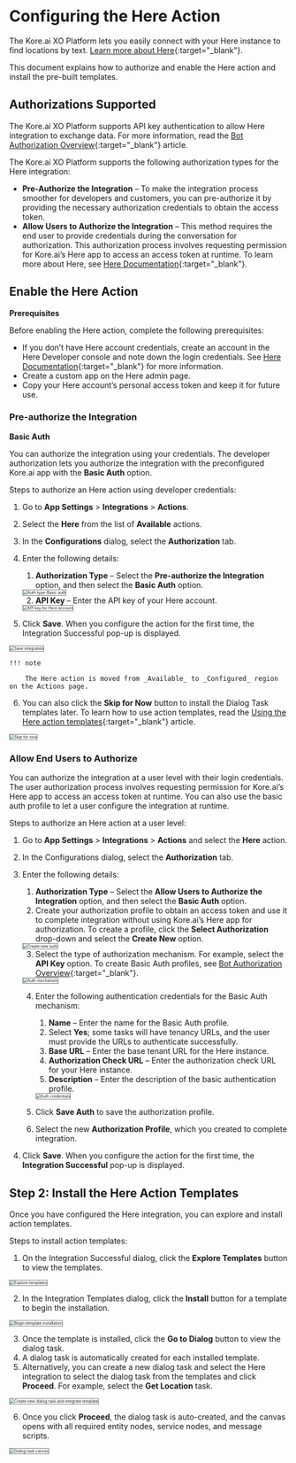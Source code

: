 # Configuring the Here Action

The Kore.ai XO Platform lets you easily connect with your Here instance to find locations by text. [Learn more about Here](https://www.here.com/){:target="_blank"}.

This document explains how to authorize and enable the Here action and install the pre-built templates.


## Authorizations Supported

The Kore.ai XO Platform supports API key authentication to allow Here integration to exchange data. For more information, read the [Bot Authorization Overview](../../../dev-tools/bot-authorization/bot-authentication.md){:target="_blank"} article.

The Kore.ai XO Platform supports the following authorization types for the Here integration:

* **Pre-Authorize the Integration** – To make the integration process smoother for developers and customers, you can pre-authorize it by providing the necessary authorization credentials to obtain the access token.
* **Allow Users to Authorize the Integration** – This method requires the end user to provide credentials during the conversation for authorization. This authorization process involves requesting permission for Kore.ai’s Here app to access an access token at runtime. To learn more about Here, see [Here Documentation](https://developer.here.com/documentation/identity-access-management/dev_guide/topics/plat-using-apikeys.html){:target="_blank"}.


## Enable the Here Action

**Prerequisites**

Before enabling the Here action, complete the following prerequisites:

* If you don’t have Here account credentials, create an account in the Here Developer console and note down the login credentials. See [Here Documentation](https://developer.here.com/documentation/identity-access-management/dev_guide/topics/plat-using-apikeys.html){:target="_blank"} for more information.
* Create a custom app on the Here admin page.
* Copy your Here account’s personal access token and keep it for future use.


### Pre-authorize the Integration

**Basic Auth**

You can authorize the integration using your credentials. The developer authorization lets you authorize the integration with the preconfigured Kore.ai app with the **Basic Auth** option.

Steps to authorize an Here action using developer credentials:

1. Go to **App Settings** > **Integrations** > **Actions**.
2. Select the **Here** from the list of **Available** actions.  


3. In the **Configurations** dialog, select the **Authorization** tab.
4. Enter the following details:
    1. **Authorization Type** – Select the **Pre-authorize the Integration** option, and then select the **Basic Auth** option.  
    <img src="../images/here-action-img2.png" alt="Auth type-Basic auth" title="Auth type-Basic auth" style="border: 1px solid gray;zoom:50%;"/>

    2. **API Key** – Enter the API key of your Here account.  
    <img src="../images/here-action-img3.png" alt="API key for Here account" title="API key for Here account" style="border: 1px solid gray;zoom:50%;"/>

5. Click **Save**. When you configure the action for the first time, the Integration Successful pop-up is displayed.  
<img src="../images/here-action-img4.png" alt="Save integration" title="Save integration" style="border: 1px solid gray;zoom:50%;"/>

    !!! note

        The Here action is moved from _Available_ to _Configured_ region on the Actions page.

6. You can also click the **Skip for Now** button to install the Dialog Task templates later. To learn how to use action templates, read the [Using the Here action templates](../using-here-action-templates/){:target="_blank"} article.  
<img src="../images/here-action-img5.png" alt="Skip for now" title="Skip for now" style="border: 1px solid gray;zoom:50%;"/>


### Allow End Users to Authorize

You can authorize the integration at a user level with their login credentials. The user authorization process involves requesting permission for Kore.ai’s Here app to access an access token at runtime. You can also use the basic auth profile to let a user configure the integration at runtime.

Steps to authorize an Here action at a user level:

1. Go to **App Settings** > **Integrations** > **Actions** and select the **Here** action.
2. In the Configurations dialog, select the **Authorization** tab.
3. Enter the following details:
    1. **Authorization Type** – Select the **Allow Users to Authorize the Integration** option, and then select the **Basic Auth** option.
    2. Create your authorization profile to obtain an access token and use it to complete integration without using Kore.ai’s Here app for authorization. To create a profile, click the **Select Authorization** drop-down and select the **Create New** option.  
    <img src="../images/here-action-img6.png" alt="Create new auth" title="Create new auth" style="border: 1px solid gray;zoom:50%;"/>

    3. Select the type of authorization mechanism. For example, select the **API Key** option. To create Basic Auth profiles, see [Bot Authorization Overview](../../../../dev-tools/bot-authorization/bot-authentication){:target="_blank"}.  
    <img src="../images/here-action-img7.png" alt="Auth mechanism" title="Auth mechanism" style="border: 1px solid gray;zoom:50%;"/>

    4. Enter the following authentication credentials for the Basic Auth mechanism:
        1. **Name** – Enter the name for the Basic Auth profile.
        2. Select **Yes**; some tasks will have tenancy URLs, and the user must provide the URLs to authenticate successfully.
        3. **Base URL** – Enter the base tenant URL for the Here instance.
        4. **Authorization Check URL** – Enter the authorization check URL for your Here instance.
        5. **Description** – Enter the description of the basic authentication profile.  
        <img src="../images/here-action-img8.png" alt="Auth credentials" title="Auth credentials" style="border: 1px solid gray;zoom:50%;"/>

    5. Click **Save Auth** to save the authorization profile.
    6. Select the new **Authorization Profile**, which you created to complete integration.

4. Click **Save**. When you configure the action for the first time, the **Integration Successful** pop-up is displayed.


## Step 2: Install the Here Action Templates

Once you have configured the Here integration, you can explore and install action templates.

Steps to install action templates:



1. On the Integration Successful dialog, click the **Explore Templates** button to view the templates.  
<img src="../images/here-action-img9.png" alt="Explore templates" title="Explore templates" style="border: 1px solid gray;zoom:50%;"/>

2. In the Integration Templates dialog, click the **Install** button for a template to begin the installation.  
<img src="../images/here-action-img10.png" alt="Begin template installation" title="Begin template installation" style="border: 1px solid gray;zoom:50%;"/>

3. Once the template is installed, click the **Go to Dialog** button to view the dialog task.
4. A dialog task is automatically created for each installed template.
5. Alternatively, you can create a new dialog task and select the Here integration to select the dialog task from the templates and click **Proceed**. For example, select the **Get Location** task.  
<img src="../images/here-action-img11-tem-img2.png" alt="Create new dialog task and integrate template" title="Create new dialog task and integrate template" style="border: 1px solid gray;zoom:50%;"/>

6. Once you click **Proceed**, the dialog task is auto-created, and the canvas opens with all required entity nodes, service nodes, and message scripts.  
<img src="../images/here-action-img12-tem-img4.png" alt="Dialog task canvas" title="Dialog task canvas" style="border: 1px solid gray;zoom:50%;"/>